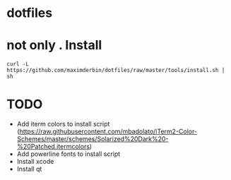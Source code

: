 dotfiles
========
not only .
Install
=======
    curl -L https://github.com/maximderbin/dotfiles/raw/master/tools/install.sh | sh

TODO
=======
* Add iterm colors to install script (https://raw.githubusercontent.com/mbadolato/iTerm2-Color-Schemes/master/schemes/Solarized%20Dark%20-%20Patched.itermcolors)
* Add powerline fonts to install script
* Install xcode
* Install qt

